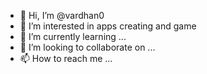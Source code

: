 - 👋 Hi, I’m @vardhan0
- 👀 I’m interested in apps creating and game
- 🌱 I’m currently learning ...
- 💞️ I’m looking to collaborate on ...
- 📫 How to reach me ...

<!---
vardhan0/vardhan0 is a ✨ special ✨ repository because its `README.md` (this file) appears on your GitHub profile.
You can click the Preview link to take a look at your changes.
--->
